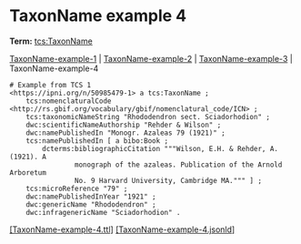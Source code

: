 # TaxonName example 4


**Term:** [tcs:TaxonName](/terms/#tcs_taxonname)

[TaxonName-example-1](./TaxonName-example-1.html) | [TaxonName-example-2](./TaxonName-example-2.html) | [TaxonName-example-3](./TaxonName-example-3.html) | TaxonName-example-4
```turtle
# Example from TCS 1
<https://ipni.org/n/50985479-1> a tcs:TaxonName ;
    tcs:nomenclaturalCode <http://rs.gbif.org/vocabulary/gbif/nomenclatural_code/ICN> ;
    tcs:taxonomicNameString "Rhododendron sect. Sciadorhodion" ;
    dwc:scientificNameAuthorship "Rehder & Wilson" ;
    dwc:namePublishedIn "Monogr. Azaleas 79 (1921)" ;
    tcs:namePublishedIn [ a bibo:Book ;
        dcterms:bibliographicCitation """Wilson, E.H. & Rehder, A. (1921). A 
                monograph of the azaleas. Publication of the Arnold Arboretum 
                No. 9 Harvard University, Cambridge MA.""" ] ;
    tcs:microReference "79" ;
    dwc:namePublishedInYear "1921" ;
    dwc:genericName "Rhododendron" ;
    dwc:infragenericName "Sciadorhodion" .
```

[&#91;TaxonName-example-4.ttl&#93;](https://github.com/tdwg/tcs2/blob/master/examples/TaxonName-example-4.ttl)&nbsp;[&#91;TaxonName-example-4.jsonld&#93;](https://github.com/tdwg/tcs2/blob/master/examples/TaxonName-example-4.jsonld)

